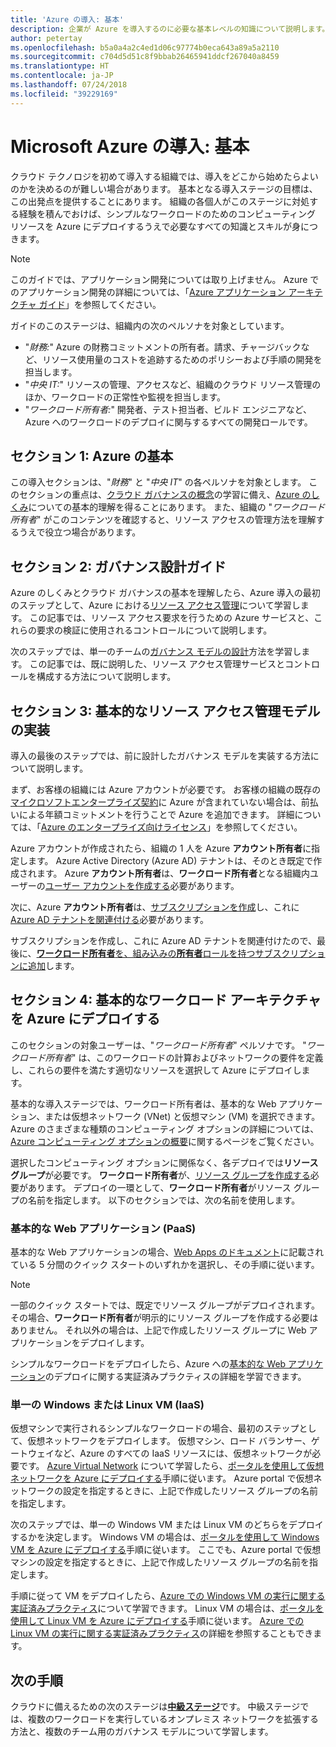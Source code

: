 ```yaml
---
title: 'Azure の導入: 基本'
description: 企業が Azure を導入するのに必要な基本レベルの知識について説明します。
author: petertay
ms.openlocfilehash: b5a0a4a2c4ed1d06c97774b0eca643a89a5a2110
ms.sourcegitcommit: c704d5d51c8f9bbab26465941ddcf267040a8459
ms.translationtype: HT
ms.contentlocale: ja-JP
ms.lasthandoff: 07/24/2018
ms.locfileid: "39229169"
---
```

# <a name="adopting-microsoft-azure-foundational"></a>Microsoft Azure の導入: 基本

クラウド テクノロジを初めて導入する組織では、導入をどこから始めたらよいのかを決めるのが難しい場合があります。 基本となる導入ステージの目標は、この出発点を提供することにあります。 組織の各個人がこのステージに対処する経験を積んでおけば、シンプルなワークロードのためのコンピューティング リソースを Azure にデプロイするうえで必要なすべての知識とスキルが身につきます。 

> [!NOTE]
> このガイドでは、アプリケーション開発については取り上げません。 Azure でのアプリケーション開発の詳細については、「[Azure アプリケーション アーキテクチャ ガイド](/azure/architecture/guide/)」を参照してください。

ガイドのこのステージは、組織内の次のペルソナを対象としています。

- "*財務:*" Azure の財務コミットメントの所有者。請求、チャージバックなど、リソース使用量のコストを追跡するためのポリシーおよび手順の開発を担当します。
- "*中央 IT:*" リソースの管理、アクセスなど、組織のクラウド リソース管理のほか、ワークロードの正常性や監視を担当します。
- "*ワークロード所有者:*" 開発者、テスト担当者、ビルド エンジニアなど、Azure へのワークロードのデプロイに関与するすべての開発ロールです。

## <a name="section-1-azure-basics"></a>セクション 1: Azure の基本

この導入セクションは、"*財務*" と "*中央 IT*" の各ペルソナを対象とします。 このセクションの重点は、[クラウド ガバナンスの概念](governance-explainer.md)の学習に備え、[Azure のしくみ](azure-explainer.md)についての基本的理解を得ることにあります。 また、組織の "*ワークロード所有者*" がこのコンテンツを確認すると、リソース アクセスの管理方法を理解するうえで役立つ場合があります。

## <a name="section-2-governance-design-guide"></a>セクション 2: ガバナンス設計ガイド

Azure のしくみとクラウド ガバナンスの基本を理解したら、Azure 導入の最初のステップとして、Azure における[リソース アクセス管理](azure-resource-access.md)について学習します。 この記事では、リソース アクセス要求を行うための Azure サービスと、これらの要求の検証に使用されるコントロールについて説明します。

次のステップでは、単一のチームの[ガバナンス モデルの設計](governance-how-to.md)方法を学習します。 この記事では、既に説明した、リソース アクセス管理サービスとコントロールを構成する方法について説明します。

## <a name="section-3-implementing-a-basic-resource-access-management-model"></a>セクション 3: 基本的なリソース アクセス管理モデルの実装

導入の最後のステップでは、前に設計したガバナンス モデルを実装する方法について説明します。 

まず、お客様の組織には Azure アカウントが必要です。 お客様の組織の既存の[マイクロソフトエンタープライズ契約](https://www.microsoft.com/licensing/licensing-programs/enterprise.aspx)に Azure が含まれていない場合は、前払いによる年額コミットメントを行うことで Azure を追加できます。 詳細については、「[Azure のエンタープライズ向けライセンス](https://azure.microsoft.com/pricing/enterprise-agreement/)」を参照してください。 

Azure アカウントが作成されたら、組織の 1 人を Azure **アカウント所有者**に指定します。 Azure Active Directory (Azure AD) テナントは、そのとき既定で作成されます。 Azure **アカウント所有者**は、**ワークロード所有者**となる組織内ユーザーの[ユーザー アカウントを作成する](/azure/active-directory/add-users-azure-active-directory)必要があります。 

次に、Azure **アカウント所有者**は、[サブスクリプションを作成](https://docs.microsoft.com/partner-center/create-a-new-subscription)し、これに [Azure AD テナントを関連付ける](/azure/active-directory/fundamentals/active-directory-how-subscriptions-associated-directory)必要があります。

サブスクリプションを作成し、これに Azure AD テナントを関連付けたので、最後に、[**ワークロード所有者**を、組み込みの**所有者**ロールを持つサブスクリプションに追加](/azure/billing/billing-add-change-azure-subscription-administrator#add-an-rbac-owner-for-a-subscription-in-azure-portal)します。

## <a name="section-4-deploy-a-basic-workload-architecture-to-azure"></a>セクション 4: 基本的なワークロード アーキテクチャを Azure にデプロイする

このセクションの対象ユーザーは、"*ワークロード所有者*" ペルソナです。 "*ワークロード所有者*" は、このワークロードの計算およびネットワークの要件を定義し、これらの要件を満たす適切なリソースを選択して Azure にデプロイします。 

基本的な導入ステージでは、ワークロード所有者は、基本的な Web アプリケーション、または仮想ネットワーク (VNet) と仮想マシン (VM) を選択できます。 Azure のさまざまな種類のコンピューティング オプションの詳細については、[Azure コンピューティング オプションの概要](/azure/architecture/guide/technology-choices/compute-overview?toc=/azure/architecture/cloud-adoption-guide/toc.json)に関するページをご覧ください。

選択したコンピューティング オプションに関係なく、各デプロイでは**リソース グループ**が必要です。 **ワークロード所有者**が、[リソース グループを作成する](/azure/azure-resource-manager/vs-azure-tools-resource-groups-deployment-projects-create-deploy)必要があります。 デプロイの一環として、**ワークロード所有者**がリソース グループの名前を指定します。 以下のセクションでは、次の名前を使用します。

### <a name="basic-web-application-paas"></a>基本的な Web アプリケーション (PaaS)

基本的な Web アプリケーションの場合、[Web Apps のドキュメント](/azure/app-service?toc=/azure/architecture/cloud-adoption-guide/toc.json)に記載されている 5 分間のクイック スタートのいずれかを選択し、その手順に従います。 

> [!NOTE]
> 一部のクイック スタートでは、既定でリソース グループがデプロイされます。 その場合、**ワークロード所有者**が明示的にリソース グループを作成する必要はありません。 それ以外の場合は、上記で作成したリソース グループに Web アプリケーションをデプロイします。

シンプルなワークロードをデプロイしたら、Azure への[基本的な Web アプリケーション](/azure/architecture/reference-architectures/app-service-web-app/basic-web-app?toc=/azure/architecture/cloud-adoption-guide/toc.json)のデプロイに関する実証済みプラクティスの詳細を学習できます。

### <a name="single-windows-or-linux-vm-iaas"></a>単一の Windows または Linux VM (IaaS)

仮想マシンで実行されるシンプルなワークロードの場合、最初のステップとして、仮想ネットワークをデプロイします。 仮想マシン、ロード バランサー、ゲートウェイなど、Azure のすべての IaaS リソースには、仮想ネットワークが必要です。 [Azure Virtual Network](/azure/virtual-network/virtual-networks-overview?toc=/azure/architecture/cloud-adoption-guide/toc.json) について学習したら、[ポータルを使用して仮想ネットワークを Azure にデプロイする](/azure/virtual-network/quick-create-portal?toc=/azure/architecture/cloud-adoption-guide/toc.json)手順に従います。 Azure portal で仮想ネットワークの設定を指定するときに、上記で作成したリソース グループの名前を指定します。

次のステップでは、単一の Windows VM または Linux VM のどちらをデプロイするかを決定します。 Windows VM の場合は、[ポータルを使用して Windows VM を Azure にデプロイする](/azure/virtual-machines/windows/quick-create-portal?toc=/azure/architecture/cloud-adoption-guide/toc.json)手順に従います。 ここでも、Azure portal で仮想マシンの設定を指定するときに、上記で作成したリソース グループの名前を指定します。

手順に従って VM をデプロイしたら、[Azure での Windows VM の実行に関する実証済みプラクティス](/azure/architecture/reference-architectures/virtual-machines-windows/single-vm?toc=/azure/architecture/cloud-adoption-guide/toc.json)について学習できます。 Linux VM の場合は、[ポータルを使用して Linux VM を Azure にデプロイする](/azure/virtual-machines/linux/quick-create-portal?toc=/azure/architecture/cloud-adoption-guide/toc.json)手順に従います。 [Azure での Linux VM の実行に関する実証済みプラクティス](/azure/architecture/reference-architectures/virtual-machines-linux/single-vm?toc=/azure/architecture/cloud-adoption-guide/toc.json)の詳細を参照することもできます。

## <a name="next-steps"></a>次の手順

クラウドに備えるための次のステージは[**中級ステージ**](../intermediate-stage/overview.md)です。 中級ステージでは、複数のワークロードを実行しているオンプレミス ネットワークを拡張する方法と、複数のチーム用のガバナンス モデルについて学習します。